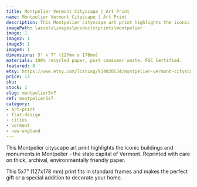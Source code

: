 ```yaml
---
title: Montpelier Vermont Cityscape | Art Print
name: Montpelier Vermont Cityscape | Art Print
description: This Montpelier cityscape art print highlights the iconic buildings and monuments in Montpelier, the state capital of Vermont. Reprinted with care on thick, archival, environmentally friendly paper.
imagePath: \assets\images\products\prints\montpelier
image: 1
image2: 1
image3: 1
image4: 1
dimensions: 5" x 7" (127mm x 178mm)
materials: 100% recycled paper, post consumer waste. FSC Certified.
featured: 0
etsy: https://www.etsy.com/listing/954020534/montpelier-vermont-cityscape-art-print
price: 13
sku:
stock: 1
slug: montpelier5x7
ref: montpelier5x7
category:
- art-print
- flat-design
- cities
- vermont
- new-england
---
```

This Montpelier cityscape art print highlights the iconic buildings and monuments in Montpelier - the state capital of Vermont.
Reprinted with care on thick, archival, environmentally friendly paper.

This 5x7” (127x178 mm) print fits in standard frames and makes the perfect gift or a special addition to decorate your home.
